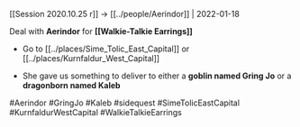 ---
---

[[Session 2020.10.25 r]] -> [[../people/Aerindor]] | 2022-01-18

Deal with **Aerindor** for **[[Walkie-Talkie Earrings]]**

-   Go to [[../places/Sime_Tolic_East_Capital]] or [[../places/Kurnfaldur_West_Capital]]
    
-   She gave us something to deliver to either a **goblin named Gring Jo** or a **dragonborn named Kaleb**

#Aerindor
#GringJo
#Kaleb
#sidequest
#SimeTolicEastCapital
#KurnfaldurWestCapital
#WalkieTalkieEarrings
